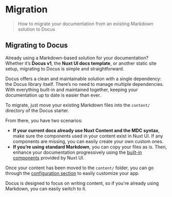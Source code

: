 # Migration

> How to migrate your documentation from an existing Markdown solution to Docus

## **Migrating to Docus**

Already using a Markdown-based solution for your documentation? Whether it’s **Docus v1**, the **Nuxt UI docs template**, or another static site setup, migrating to Docus is simple and straightforward.

Docus offers a clean and maintainable solution with a single dependency: the Docus library itself. There’s no need to manage multiple dependencies. With everything built-in and maintained together, keeping your documentation up to date is easier than ever.

To migrate, just move your existing Markdown files into the `content/` directory of the Docus starter.

From there, you have two scenarios:

- **If your current docs already use Nuxt Content and the MDC syntax**, make sure the components used in your content exist in Nuxt UI. If any components are missing, you can easily create your own custom ones.
- **If you’re using standard Markdown**, you can copy your files as is. Then, enhance your documentation progressively using the [built-in components](https://docus.dev/essentials/components) provided by Nuxt UI.

Once your content has been moved to the `content/` folder, you can go through the [configuration section](https://docus.dev/concepts/configuration) to easily customize your app.

Docus is designed to focus on writing content, so if you're already using Markdown, you can easily switch to it.
